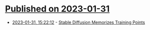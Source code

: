 # [Published on 2023-01-31](index.md)

* [2023-01-31, 15:22:12](https://news.ycombinator.com/item?id=34596187) - [Stable Diffusion Memorizes Training Points](https://arxiv.org/abs/2301.13188)

